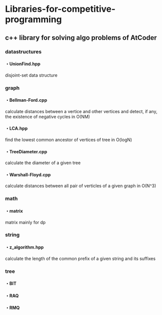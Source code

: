 # Libraries-for-competitive-programming

## c++ library for solving algo problems of AtCoder

### datastructures
####   ・UnionFind.hpp
disjoint-set data structure

### graph
#### ・Bellman-Ford.cpp
calculate distances between a vertice and other vertices and detect, if any, the existence of negative cycles in O(NM)

#### ・LCA.hpp
find the lowest common ancestor of vertices of tree in O(logN)

#### ・TreeDiameter.cpp
calculate the diameter of a given tree

#### ・Warshall-Floyd.cpp
calculate distances between all pair of verticles of a given graph in O(N^3)
            
### math
#### ・matrix
matrix mainly for dp

### string
#### ・z_algorithm.hpp
calculate the length of the common prefix of a given string and its suffixes
            
### tree
#### ・BIT
#### ・RAQ
#### ・RMQ